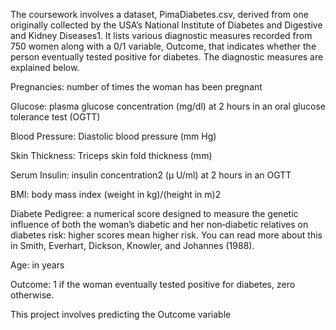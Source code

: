 The coursework involves a dataset, PimaDiabetes.csv, derived from one originally collected by
the USA’s National Institute of Diabetes and Digestive and Kidney Diseases1. It lists various diagnostic
measures recorded from 750 women along with a 0/1 variable, Outcome, that indicates whether
the person eventually tested positive for diabetes. The diagnostic measures are explained below.

Pregnancies: number of times the woman has been pregnant

Glucose: plasma glucose concentration (mg/dl) at 2 hours in an oral glucose tolerance test (OGTT)

Blood Pressure: Diastolic blood pressure (mm Hg)

Skin Thickness: Triceps skin fold thickness (mm)

Serum Insulin: insulin concentration2 (μ U/ml) at 2 hours in an OGTT

BMI: body mass index (weight in kg)/(height in m)2

Diabete Pedigree: a numerical score designed to measure the genetic influence of both the woman’s
diabetic and her non‑diabetic relatives on diabetes risk: higher scores mean higher risk. You
can read more about this in Smith, Everhart, Dickson, Knowler, and Johannes (1988).

Age: in years

Outcome: 1 if the woman eventually tested positive for diabetes, zero otherwise.


This project involves predicting the Outcome variable

